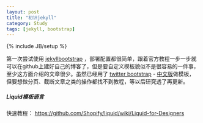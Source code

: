 ```yaml
---
layout: post
title: "初识jekyll"
category: Study
tags: [jekyll, bootstrap]
---
```

{% include JB/setup %}

第一次尝试使用 [jekyllbootstrap](http://jekyllbootstrap.com/) ，部署配置都很简单，跟着官方教程一步一步就可以在github上建好自己的博客了，但是要自定义模板貌似不是很容易的一件事，至少这方面介绍的文章很少。虽然已经用了 [twitter bootstrap](http://twitter.github.com/bootstrap/index.html) - [中文版](http://wrongwaycn.github.com/bootstrap/docs/index.html)做模板，但要想做分页、截断文章之类的操作都找不到教程，等以后研究透了再更新。

##### Liquid模板语言

快速教程：
<https://github.com/Shopify/liquid/wiki/Liquid-for-Designers>

